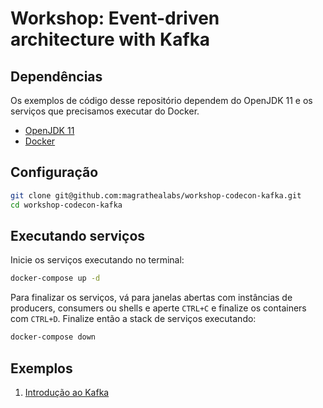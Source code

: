 # Workshop: Event-driven architecture with Kafka

## Dependências

Os exemplos de código desse repositório dependem  do OpenJDK 11 e
os serviços que precisamos executar do Docker.

* [OpenJDK 11](https://adoptopenjdk.net/installation.html#x64_linux-jdk)
* [Docker](https://docs.docker.com/get-docker/)

## Configuração

```sh
git clone git@github.com:magrathealabs/workshop-codecon-kafka.git
cd workshop-codecon-kafka
```

## Executando serviços

Inicie os serviços executando no terminal:

```sh
docker-compose up -d
```

Para finalizar os serviços, vá para janelas abertas com instâncias de producers, consumers ou shells e aperte `CTRL+C` e finalize os containers com `CTRL+D`. Finalize então a stack de serviços executando:

```sh
docker-compose down
```

## Exemplos

1. [Introdução ao Kafka](./kafka-introduction/README.md)
